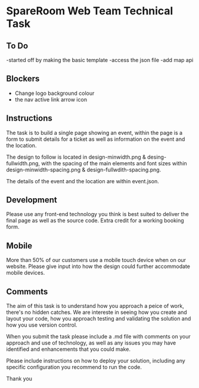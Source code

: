 # SpareRoom Web Team Technical Task


## To Do
  -started off by making the basic template
  -access the json file
  -add map api



## Blockers
  - Change logo background colour
  - the nav active link arrow icon

## Instructions
The task is to build a single page showing an event, within the page is a form to submit details for a ticket as well as information on the event and the location.

The design to follow is located in design-minwidth.png & desing-fullwidth.png, with the spacing of the main elements and font sizes
 within design-minwidth-spacing.png & design-fullwdith-spacing.png.

The details of the event and the location are within event.json.

## Development
Please use any front-end technology you think is best suited to deliver the final page as well as the source code. Extra credit for a working booking form.

## Mobile
More than 50% of our customers use a mobile touch device when on our website. Please give input into how the design could further accommodate mobile devices.

## Comments
The aim of this task is to understand how you approach a peice of work, there's no hidden catches. We are intereste in seeing how you create and layout your code,
 how you approach testing and validating the solution and how you use version control.

When you submit the task please include a .md file with comments on your approach and use of technology, as well as any issues you may have identified and enhancements that you could make.

Please include instructions on how to deploy your solution, including any specific configuration you recommend to run the code.

Thank you
